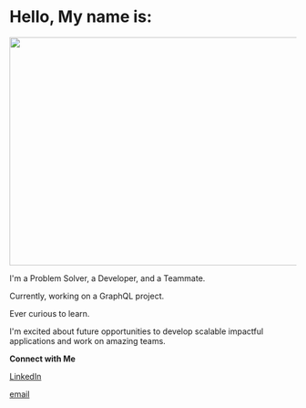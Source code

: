 
# Hello, My name is:

<img src='https://media.giphy.com/media/WOUM9ZfxUZhhJHtJr3/giphy.gif' width="800" height="400"/> 



 I'm a Problem Solver, a Developer, and a Teammate.

Currently, working on a GraphQL project.

Ever curious to learn.

I'm excited about future opportunities to develop scalable impactful applications and work on amazing teams.

**Connect with Me**

[LinkedIn](https://www.linkedin.com/in/jeremyjmcwilliams/)

[email](jeremjmcwilliams@gmail.com)


<!--
**J2Macwilliams/J2Macwilliams** is a ✨ _special_ ✨ repository because its `README.md` (this file) appears on your GitHub profile.

Here are some ideas to get you started:

- 🔭 I’m currently working on ...
- 🌱 I’m currently learning ...
- 👯 I’m looking to collaborate on ...
- 🤔 I’m looking for help with ...
- 💬 Ask me about ...
- 📫 How to reach me: ...
- 😄 Pronouns: ...
- ⚡ Fun fact: ...
-->
